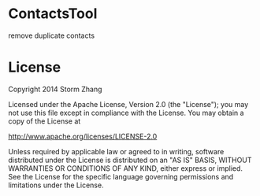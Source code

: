 ContactsTool
============

remove duplicate contacts

License
============

Copyright 2014 Storm Zhang

Licensed under the Apache License, Version 2.0 (the "License");
you may not use this file except in compliance with the License.
You may obtain a copy of the License at

http://www.apache.org/licenses/LICENSE-2.0

Unless required by applicable law or agreed to in writing, software
distributed under the License is distributed on an "AS IS" BASIS,
			WITHOUT WARRANTIES OR CONDITIONS OF ANY KIND, either express or implied.
			See the License for the specific language governing permissions and
			limitations under the License.
